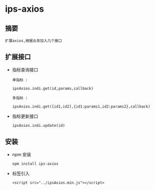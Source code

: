 # ips-axios

## 摘要

  ```
  扩展axios,根据业务加入几个接口
  ```

## 扩展接口

* 指标查询接口
  
  ``` 
  单指标 :

  ipsAxios.indi.get(id,params,callback)

  多指标 : 

  ipsAxios.indi.get([id1,id2],{id1:params1,id2:params2},callback)
  ```

* 指标更新接口
  ``` 
  ipsAxios.indi.update(id)
  ```

## 安装

* npm 安装
  ```
  npm install ips-axios
  ```
  
* 标签引入
  ```
  <script src="../ipsAxios.min.js"></script>
  ```